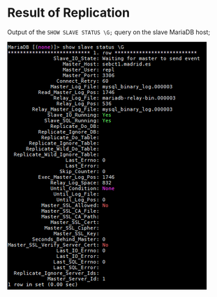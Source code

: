 # Result of Replication
Output of the `SHOW SLAVE STATUS \G;` query on the slave MariaDB host;

![Replica](../png/2_replica_ok.png)
